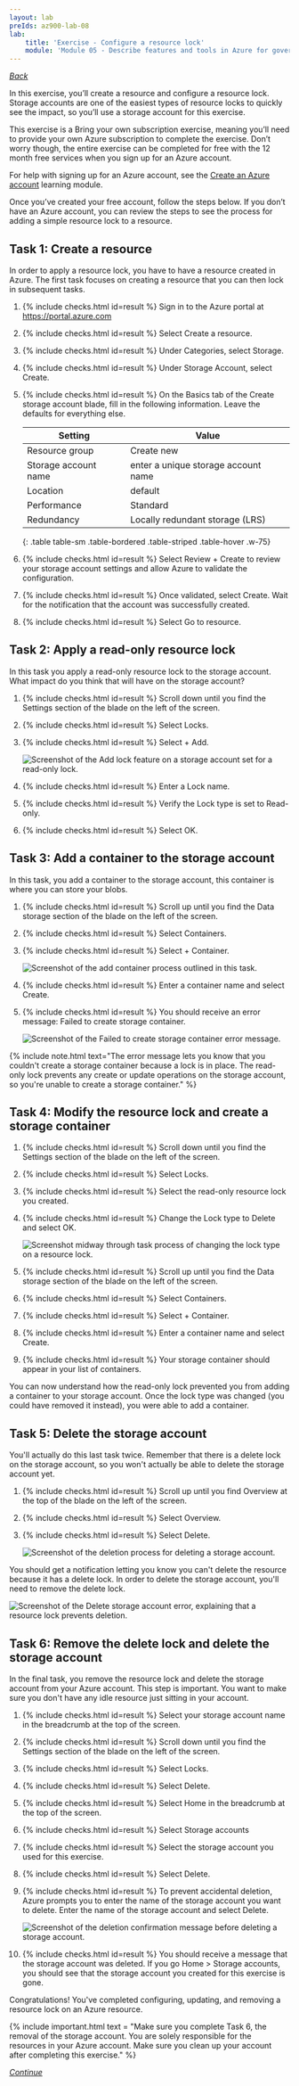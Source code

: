 ```yaml
---
layout: lab
preIds: az900-lab-08
lab:
    title: 'Exercise - Configure a resource lock'
    module: 'Module 05 - Describe features and tools in Azure for governance and compliance'
---
```


[_Back_]

In this exercise, you’ll create a resource and configure a resource lock. Storage accounts are one of the easiest types of resource locks to quickly see the impact, so you’ll use a storage account for this exercise.

This exercise is a Bring your own subscription exercise, meaning you’ll need to provide your own Azure subscription to complete the exercise. Don’t worry though, the entire exercise can be completed for free with the 12 month free services when you sign up for an Azure account.

For help with signing up for an Azure account, see the [Create an Azure account](https://docs.microsoft.com/learn/modules/create-an-azure-account/) learning module.

Once you’ve created your free account, follow the steps below. If you don’t have an Azure account, you can review the steps to see the process for adding a simple resource lock to a resource.

## Task 1: Create a resource

In order to apply a resource lock, you have to have a resource created in Azure. The first task focuses on creating a resource that you can then lock in subsequent tasks.

<!-- {% assign counter = 1 %} {% assign result = page.preIds | append: "-" | append: counter %} -->
1.  <span class="form-check">{% include checks.html id=result %} Sign in to the Azure portal at https://portal.azure.com</span>
    <!-- {% assign counter = counter | plus: 1 %}{% assign result = page.preIds | append: "-" | append: counter %} -->
2.  <span class="form-check">{% include checks.html id=result %} Select Create a resource.</span>
    <!-- {% assign counter = counter | plus: 1 %}{% assign result = page.preIds | append: "-" | append: counter %} -->
3.  <span class="form-check">{% include checks.html id=result %} Under Categories, select Storage.</span>
    <!-- {% assign counter = counter | plus: 1 %}{% assign result = page.preIds | append: "-" | append: counter %} -->
4.  <span class="form-check">{% include checks.html id=result %} Under Storage Account, select Create.</span>
    <!-- {% assign counter = counter | plus: 1 %}{% assign result = page.preIds | append: "-" | append: counter %} -->
5.  <span class="form-check">{% include checks.html id=result %} On the Basics tab of the Create storage account blade, fill in the following information. Leave the defaults for everything else.</span>
    
    | **Setting**          | **Value**                           |
    | -------------------- | ----------------------------------- |
    | Resource group       | Create new                          |
    | Storage account name | enter a unique storage account name |
    | Location             | default                             |
    | Performance          | Standard                            |
    | Redundancy           | Locally redundant storage (LRS)     |
    {: .table table-sm .table-bordered .table-striped .table-hover .w-75}

    <!-- {% assign counter = counter | plus: 1 %}{% assign result = page.preIds | append: "-" | append: counter %} -->
6.  <span class="form-check">{% include checks.html id=result %} Select Review + Create to review your storage account settings and allow Azure to validate the configuration.</span>
    <!-- {% assign counter = counter | plus: 1 %}{% assign result = page.preIds | append: "-" | append: counter %} -->
7.  <span class="form-check">{% include checks.html id=result %} Once validated, select Create. Wait for the notification that the account was successfully created.</span>
    <!-- {% assign counter = counter | plus: 1 %}{% assign result = page.preIds | append: "-" | append: counter %} -->
8.  <span class="form-check">{% include checks.html id=result %} Select Go to resource.</span>

## Task 2: Apply a read-only resource lock

In this task you apply a read-only resource lock to the storage account. What impact do you think that will have on the storage account?

<!-- {% assign counter = counter | plus: 1 %}{% assign result = page.preIds | append: "-" | append: counter %} -->
1.  <span class="form-check">{% include checks.html id=result %} Scroll down until you find the Settings section of the blade on the left of the screen.</span>
    <!-- {% assign counter = counter | plus: 1 %}{% assign result = page.preIds | append: "-" | append: counter %} -->
2.  <span class="form-check">{% include checks.html id=result %} Select Locks.</span>
    <!-- {% assign counter = counter | plus: 1 %}{% assign result = page.preIds | append: "-" | append: counter %} -->
3.  <span class="form-check">{% include checks.html id=result %} Select + Add.</span>
    
    ![Screenshot of the Add lock feature on a storage account set for a read-only lock.](./Media/read-only-lock-e7777623.png)

    <!-- {% assign counter = counter | plus: 1 %}{% assign result = page.preIds | append: "-" | append: counter %} -->
4.  <span class="form-check">{% include checks.html id=result %} Enter a Lock name.</span>
    <!-- {% assign counter = counter | plus: 1 %}{% assign result = page.preIds | append: "-" | append: counter %} -->
5.  <span class="form-check">{% include checks.html id=result %} Verify the Lock type is set to Read-only.</span>
    <!-- {% assign counter = counter | plus: 1 %}{% assign result = page.preIds | append: "-" | append: counter %} -->
6.  <span class="form-check">{% include checks.html id=result %} Select OK.</span>

## Task 3: Add a container to the storage account

In this task, you add a container to the storage account, this container is where you can store your blobs.

<!-- {% assign counter = counter | plus: 1 %}{% assign result = page.preIds | append: "-" | append: counter %} -->
1.  <span class="form-check">{% include checks.html id=result %} Scroll up until you find the Data storage section of the blade on the left of the screen.</span>
    <!-- {% assign counter = counter | plus: 1 %}{% assign result = page.preIds | append: "-" | append: counter %} -->
2.  <span class="form-check">{% include checks.html id=result %} Select Containers.</span>
    <!-- {% assign counter = counter | plus: 1 %}{% assign result = page.preIds | append: "-" | append: counter %} -->
3.  <span class="form-check">{% include checks.html id=result %} Select + Container.</span>
    
    ![Screenshot of the add container process outlined in this task.](./Media/add-container-steps-a6739e88.png)

    <!-- {% assign counter = counter | plus: 1 %}{% assign result = page.preIds | append: "-" | append: counter %} -->
4.  <span class="form-check">{% include checks.html id=result %} Enter a container name and select Create.</span>
    <!-- {% assign counter = counter | plus: 1 %}{% assign result = page.preIds | append: "-" | append: counter %} -->
5.  <span class="form-check">{% include checks.html id=result %} You should receive an error message: Failed to create storage container.</span>
    
    ![Screenshot of the Failed to create storage container error message.](./Media/failed-to-create-warning-291af699.png)

{% include note.html text="The error message lets you know that you couldn't create a storage container because a lock is in place. The read-only lock prevents any create or update operations on the storage account, so you're unable to create a storage container." %}

## Task 4: Modify the resource lock and create a storage container

<!-- {% assign counter = counter | plus: 1 %}{% assign result = page.preIds | append: "-" | append: counter %} -->
1.  <span class="form-check">{% include checks.html id=result %} Scroll down until you find the Settings section of the blade on the left of the screen.</span>
    <!-- {% assign counter = counter | plus: 1 %}{% assign result = page.preIds | append: "-" | append: counter %} -->
2.  <span class="form-check">{% include checks.html id=result %} Select Locks.</span>
    <!-- {% assign counter = counter | plus: 1 %}{% assign result = page.preIds | append: "-" | append: counter %} -->
3.  <span class="form-check">{% include checks.html id=result %} Select the read-only resource lock you created.</span>
    <!-- {% assign counter = counter | plus: 1 %}{% assign result = page.preIds | append: "-" | append: counter %} -->
4.  <span class="form-check">{% include checks.html id=result %} Change the Lock type to Delete and select OK.</span>
    
    ![Screenshot midway through task process of changing the lock type on a resource lock.](./Media/resource-lock-change-e5281189.png)

    <!-- {% assign counter = counter | plus: 1 %}{% assign result = page.preIds | append: "-" | append: counter %} -->
5.  <span class="form-check">{% include checks.html id=result %} Scroll up until you find the Data storage section of the blade on the left of the screen.</span>
    <!-- {% assign counter = counter | plus: 1 %}{% assign result = page.preIds | append: "-" | append: counter %} -->
6.  <span class="form-check">{% include checks.html id=result %} Select Containers.</span>
    <!-- {% assign counter = counter | plus: 1 %}{% assign result = page.preIds | append: "-" | append: counter %} -->
7.  <span class="form-check">{% include checks.html id=result %} Select + Container.</span>
    <!-- {% assign counter = counter | plus: 1 %}{% assign result = page.preIds | append: "-" | append: counter %} -->
8.  <span class="form-check">{% include checks.html id=result %} Enter a container name and select Create.</span>
    <!-- {% assign counter = counter | plus: 1 %}{% assign result = page.preIds | append: "-" | append: counter %} -->
9.  <span class="form-check">{% include checks.html id=result %} Your storage container should appear in your list of containers.</span>

You can now understand how the read-only lock prevented you from adding a container to your storage account. Once the lock type was changed (you could have removed it instead), you were able to add a container.

## Task 5: Delete the storage account

You'll actually do this last task twice. Remember that there is a delete lock on the storage account, so you won't actually be able to delete the storage account yet.

<!-- {% assign counter = counter | plus: 1 %}{% assign result = page.preIds | append: "-" | append: counter %} -->
1.  <span class="form-check">{% include checks.html id=result %} Scroll up until you find Overview at the top of the blade on the left of the screen.</span>
    <!-- {% assign counter = counter | plus: 1 %}{% assign result = page.preIds | append: "-" | append: counter %} -->
2.  <span class="form-check">{% include checks.html id=result %} Select Overview.</span>
    <!-- {% assign counter = counter | plus: 1 %}{% assign result = page.preIds | append: "-" | append: counter %} -->
3.  <span class="form-check">{% include checks.html id=result %} Select Delete.</span>
    
    ![Screenshot of the deletion process for deleting a storage account.](./Media/storage-overview-page-ec75f9e6.png)

You should get a notification letting you know you can't delete the resource because it has a delete lock. In order to delete the storage account, you'll need to remove the delete lock.

![Screenshot of the Delete storage account error, explaining that a resource lock prevents deletion.](./Media/storage-delete-lock-warning-5ea6faa5.png)

## Task 6: Remove the delete lock and delete the storage account

In the final task, you remove the resource lock and delete the storage account from your Azure account. This step is important. You want to make sure you don't have any idle resource just sitting in your account.

<!-- {% assign counter = counter | plus: 1 %}{% assign result = page.preIds | append: "-" | append: counter %} -->
1.  <span class="form-check">{% include checks.html id=result %} Select your storage account name in the breadcrumb at the top of the screen.</span>
    <!-- {% assign counter = counter | plus: 1 %}{% assign result = page.preIds | append: "-" | append: counter %} -->
2.  <span class="form-check">{% include checks.html id=result %} Scroll down until you find the Settings section of the blade on the left of the screen.</span>
    <!-- {% assign counter = counter | plus: 1 %}{% assign result = page.preIds | append: "-" | append: counter %} -->
3.  <span class="form-check">{% include checks.html id=result %} Select Locks.</span>
    <!-- {% assign counter = counter | plus: 1 %}{% assign result = page.preIds | append: "-" | append: counter %} -->
4.  <span class="form-check">{% include checks.html id=result %} Select Delete.</span>
    <!-- {% assign counter = counter | plus: 1 %}{% assign result = page.preIds | append: "-" | append: counter %} -->
5.  <span class="form-check">{% include checks.html id=result %} Select Home in the breadcrumb at the top of the screen.</span>
    <!-- {% assign counter = counter | plus: 1 %}{% assign result = page.preIds | append: "-" | append: counter %} -->
6.  <span class="form-check">{% include checks.html id=result %} Select Storage accounts</span>
    <!-- {% assign counter = counter | plus: 1 %}{% assign result = page.preIds | append: "-" | append: counter %} -->
7.  <span class="form-check">{% include checks.html id=result %} Select the storage account you used for this exercise.</span>
    <!-- {% assign counter = counter | plus: 1 %}{% assign result = page.preIds | append: "-" | append: counter %} -->
8.  <span class="form-check">{% include checks.html id=result %} Select Delete.</span>
    <!-- {% assign counter = counter | plus: 1 %}{% assign result = page.preIds | append: "-" | append: counter %} -->
9.  <span class="form-check">{% include checks.html id=result %} To prevent accidental deletion, Azure prompts you to enter the name of the storage account you want to delete. Enter the name of the storage account and select Delete.</span>
    
    ![Screenshot of the deletion confirmation message before deleting a storage account.](./Media/storage-account-delete-f4d60c3b.png)

    <!-- {% assign counter = counter | plus: 1 %}{% assign result = page.preIds | append: "-" | append: counter %} -->
10. <span class="form-check">{% include checks.html id=result %} You should receive a message that the storage account was deleted. If you go Home &gt; Storage accounts, you should see that the storage account you created for this exercise is gone.</span>

Congratulations! You've completed configuring, updating, and removing a resource lock on an Azure resource.

{% include important.html text = "Make sure you complete Task 6, the removal of the storage account. You are solely responsible for the resources in your Azure account. Make sure you clean up your account after completing this exercise." %}


[_Continue_]

[_Back_]: ../../describe-azure-management-and-governance
[_Continue_]: ../../describe-azure-management-and-governance
